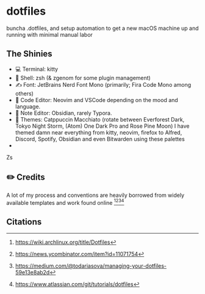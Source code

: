 # dotfiles
buncha .dotfiles, and setup automation to get a new macOS machine up and running with minimal manual labor

## The Shinies

- 💻 Terminal: kitty
- 🐚 Shell: zsh (& zgenom for some plugin management)
- ✍️ Font: JetBrains Nerd Font Mono (primarily; Fira Code Mono among others)
- 📝 Code Editor: Neovim and VSCode depending on the mood and language.
- 📝 Note Editor: Obsidian, rarely Typora.
- 🎨 Themes: Catppuccin Macchiato (rotate between Everforest Dark, Tokyo Night Storm, (Atom) One Dark Pro and Rose Pine Moon)
  I have themed damn near everything from kitty, neovim, firefox to Alfred, Discord, Spotify, Obsidian and even Bitwarden using these palettes
- 


Zs

## ✏️ Credits

A lot of my process and conventions are heavily borrowed from widely available templates and work found online [^1][^2][^3][^4]



## Citations

[^1]: https://wiki.archlinux.org/title/Dotfiles
[^2]: https://news.ycombinator.com/item?id=11071754
[^3]: https://medium.com/@todariasova/managing-your-dotfiles-59e13e8ab2d
[^4]: https://www.atlassian.com/git/tutorials/dotfiles



